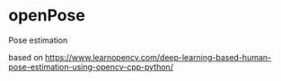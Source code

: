 # openPose
Pose estimation

based on https://www.learnopencv.com/deep-learning-based-human-pose-estimation-using-opencv-cpp-python/
